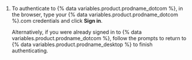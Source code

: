 1. To authenticate to {% data variables.product.prodname_dotcom %}, in the browser, type your {% data variables.product.prodname_dotcom %}.com credentials and click **Sign in**.

   Alternatively, if you were already signed in to {% data variables.product.prodname_dotcom %}, follow the prompts to return to {% data variables.product.prodname_desktop %} to finish authenticating. 
